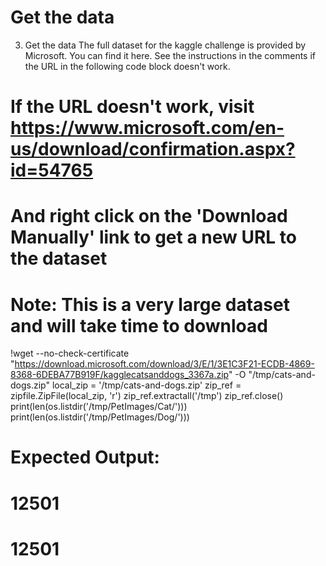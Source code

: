# Get the data

3. Get the data
The full dataset for the kaggle challenge is provided by Microsoft. You can find it here. See the instructions in the comments if the URL in the following code block doesn't work.


# If the URL doesn't work, visit https://www.microsoft.com/en-us/download/confirmation.aspx?id=54765
# And right click on the 'Download Manually' link to get a new URL to the dataset 
# Note: This is a very large dataset and will take time to download
!wget --no-check-certificate "https://download.microsoft.com/download/3/E/1/3E1C3F21-ECDB-4869-8368-6DEBA77B919F/kagglecatsanddogs_3367a.zip" -O "/tmp/cats-and-dogs.zip"
local_zip = '/tmp/cats-and-dogs.zip'
zip_ref   = zipfile.ZipFile(local_zip, 'r')
zip_ref.extractall('/tmp')
zip_ref.close()
print(len(os.listdir('/tmp/PetImages/Cat/')))
print(len(os.listdir('/tmp/PetImages/Dog/'))) 
# Expected Output:
# 12501
# 12501
